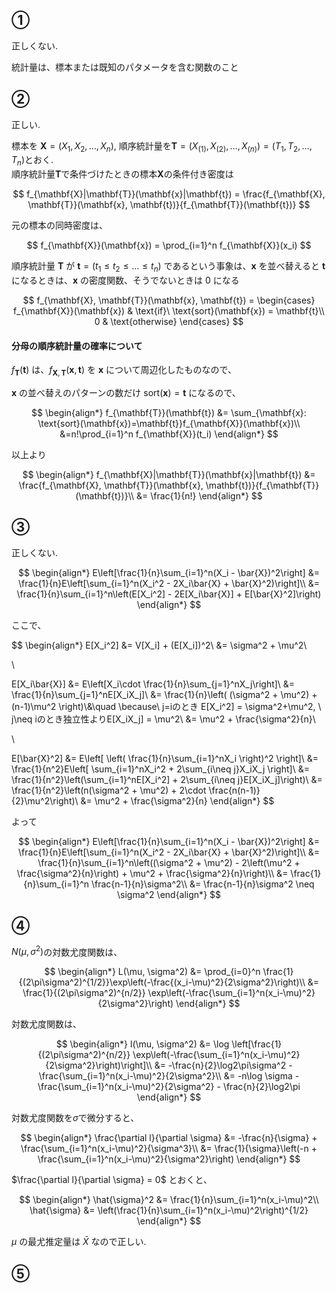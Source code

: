 ## ①
正しくない.   

統計量は、標本または既知のパタメータを含む関数のこと  
## ②
正しい. 
  

標本を $\mathbf{X} = (X_1, X_2, \dots, X_n)$, 順序統計量を$\mathbf{T} = (X_{(1)}, X_{(2)}, \dots, X_{(n)}) = (T_1, T_2, \dots, T_n)$とおく.   
順序統計量$\mathbf{T}$で条件づけたときの標本$\mathbf{X}$の条件付き密度は  

$$
f_{\mathbf{X}|\mathbf{T}}(\mathbf{x}|\mathbf{t}) = \frac{f_{\mathbf{X}, \mathbf{T}}(\mathbf{x}, \mathbf{t})}{f_{\mathbf{T}}(\mathbf{t})}
$$

元の標本の同時密度は、

$$
f_{\mathbf{X}}(\mathbf{x}) = \prod_{i=1}^n f_{\mathbf{X}}(x_i)
$$
  
順序統計量 $\mathbf{T}$ が $\mathbf{t} = (t_1 \le t_2 \le \dots \le t_n)$ であるという事象は、$\mathbf{x}$ を並べ替えると $\mathbf{t}$ になるときは、$\mathbf{x}$ の密度関数、そうでないときは $0$ になる

$$
f_{\mathbf{X}, \mathbf{T}}(\mathbf{x}, \mathbf{t}) = 
\begin{cases}
f_{\mathbf{X}}(\mathbf{x}) & \text{if}\ \text{sort}(\mathbf{x}) = \mathbf{t}\\
0 & \text{otherwise}
\end{cases}
$$
  
#### 分母の順序統計量の確率について  

$f_{\mathbf{T}}(\mathbf{t})$ は、$f_{\mathbf{X}, \mathbf{T}}(\mathbf{x}, \mathbf{t})$ を $\mathbf{x}$ について周辺化したものなので、

$\mathbf{x}$ の並べ替えのパターンの数だけ $\text{sort}(\mathbf{x})=\mathbf{t}$ になるので、

$$
\begin{align*}
f_{\mathbf{T}}(\mathbf{t}) &= \sum_{\mathbf{x}: \text{sort}(\mathbf{x})=\mathbf{t}}f_{\mathbf{X}}(\mathbf{x})\\
&=n!\prod_{i=1}^n f_{\mathbf{X}}(t_i)
\end{align*}
$$

以上より

$$
\begin{align*}
f_{\mathbf{X}|\mathbf{T}}(\mathbf{x}|\mathbf{t}) &= \frac{f_{\mathbf{X}, \mathbf{T}}(\mathbf{x}, \mathbf{t})}{f_{\mathbf{T}}(\mathbf{t})}\\
&= \frac{1}{n!}
\end{align*}
$$

## ③
正しくない.

$$
\begin{align*}
E\left[\frac{1}{n}\sum_{i=1}^n(X_i - \bar{X})^2\right] &= \frac{1}{n}E\left[\sum_{i=1}^n(X_i^2 - 2X_i\bar{X} + \bar{X}^2)\right]\\
&= \frac{1}{n}\sum_{i=1}^n\left(E[X_i^2] - 2E[X_i\bar{X}] + E[\bar{X}^2]\right)
\end{align*}
$$

ここで、

$$
\begin{align*}
E[X_i^2] &= V[X_i] + (E[X_i])^2\\
&= \sigma^2 + \mu^2\\

\\

E[X_i\bar{X}] &= E\left[X_i\cdot \frac{1}{n}\sum_{j=1}^nX_j\right]\\
&= \frac{1}{n}\sum_{j=1}^nE[X_iX_j]\\
&= \frac{1}{n}\left( (\sigma^2 + \mu^2) + (n-1)\mu^2 \right)\\&\quad \because\  j=iのとき E[X_i^2] = \sigma^2+\mu^2, \ j\neq iのとき独立性よりE[X_iX_j] = \mu^2\\
&= \mu^2 + \frac{\sigma^2}{n}\\

\\

E[\bar{X}^2] &= E\left[ \left( \frac{1}{n}\sum_{i=1}^nX_i \right)^2 \right]\\
&= \frac{1}{n^2}E\left[  \sum_{i=1}^nX_i^2 + 2\sum_{i\neq j}X_iX_j  \right]\\
&= \frac{1}{n^2}\left(\sum_{i=1}^nE[X_i^2] + 2\sum_{i\neq j}E[X_iX_j]\right)\\
&= \frac{1}{n^2}\left(n(\sigma^2 + \mu^2) + 2\cdot \frac{n(n-1)}{2}\mu^2\right)\\
&= \mu^2 + \frac{\sigma^2}{n}
\end{align*}
$$

よって

$$
\begin{align*}
E\left[\frac{1}{n}\sum_{i=1}^n(X_i - \bar{X})^2\right] &= \frac{1}{n}E\left[\sum_{i=1}^n(X_i^2 - 2X_i\bar{X} + \bar{X}^2)\right]\\
&= \frac{1}{n}\sum_{i=1}^n\left((\sigma^2 + \mu^2) - 2\left(\mu^2 + \frac{\sigma^2}{n}\right) + \mu^2 + \frac{\sigma^2}{n}\right)\\
&= \frac{1}{n}\sum_{i=1}^n \frac{n-1}{n}\sigma^2\\
&= \frac{n-1}{n}\sigma^2 \neq \sigma^2
\end{align*}
$$

## ④
$N(\mu, \sigma^2)$の対数尤度関数は、

$$
\begin{align*}
L(\mu, \sigma^2) &= \prod_{i=0}^n \frac{1}{(2\pi\sigma^2)^{1/2}}\exp\left(-\frac{(x_i-\mu)^2}{2\sigma^2}\right)\\
&= \frac{1}{(2\pi\sigma^2)^{n/2}} \exp\left(-\frac{\sum_{i=1}^n(x_i-\mu)^2}{2\sigma^2}\right)
\end{align*}
$$

対数尤度関数は、

$$
\begin{align*}
l(\mu, \sigma^2) &= \log \left[\frac{1}{(2\pi\sigma^2)^{n/2}} \exp\left(-\frac{\sum_{i=1}^n(x_i-\mu)^2}{2\sigma^2}\right)\right]\\
&= -\frac{n}{2}\log2\pi\sigma^2 - \frac{\sum_{i=1}^n(x_i-\mu)^2}{2\sigma^2}\\
&= -n\log \sigma - \frac{\sum_{i=1}^n(x_i-\mu)^2}{2\sigma^2} - \frac{n}{2}\log2\pi
\end{align*}
$$

対数尤度関数を$\sigma$で微分すると、

$$
\begin{align*}
\frac{\partial l}{\partial \sigma} &= -\frac{n}{\sigma} + \frac{\sum_{i=1}^n(x_i-\mu)^2}{\sigma^3}\\
&= \frac{1}{\sigma}\left(-n + \frac{\sum_{i=1}^n(x_i-\mu)^2}{\sigma^2}\right)
\end{align*}
$$

$\frac{\partial l}{\partial \sigma} = 0$ とおくと、

$$
\begin{align*}
\hat{\sigma}^2 &= \frac{1}{n}\sum_{i=1}^n(x_i-\mu)^2\\
\hat{\sigma} &= \left(\frac{1}{n}\sum_{i=1}^n(x_i-\mu)^2\right)^{1/2}
\end{align*}
$$

$\mu$ の最尤推定量は $\bar{X}$ なので正しい. 

## ⑤
